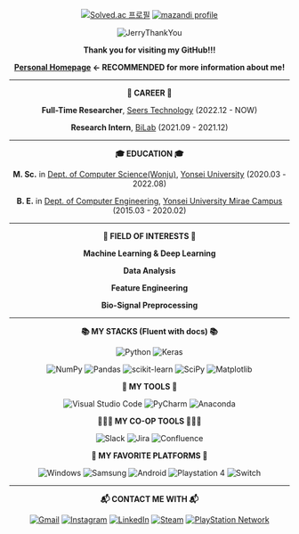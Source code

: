 <!-- Stack Badge address : https://github.com/Ileriayo/markdown-badges -->

<div align="center">
  
  <!-- ![header](https://capsule-render.vercel.app/api?type=rounded&color=088A08&section=header&text=Won-Doo's%20GitHub&fontColor=ffffff) -->
  
  <!-- ![header](https://capsule-render.vercel.app/api?type=waving&color=0:548986,100:113C56&height=200&section=header&fontColor=FFFFFF&fontAlignY=30&descAlignY=50&text=Welcome!&desc=Won-Doo%20Seo's%20GitHub&fontSize=50) -->
  
  <!-- ![GitHub stats](https://github-readme-stats.vercel.app/api?username=WondooSeo&count_private=true&show_icons=true&theme=dark) -->
  
  <!-- [![Top Langs](https://github-readme-stats.vercel.app/api/top-langs/?username=WondooSeo&layout=compact&theme=dark)](https://github.com/anuraghazra/github-readme-stats) -->
  
  <!-- [![movegreen's solved.ac stats](https://github-readme-solvedac.hyp3rflow.vercel.app/api/?handle=movegreen)](https://solved.ac/movegreen) -->
  
  [![Solved.ac 프로필](http://mazassumnida.wtf/api/v2/generate_badge?boj=movegreen)](https://solved.ac/movegreen)
  [![mazandi profile](http://mazandi.herokuapp.com/api?handle=movegreen&theme=warm)](https://solved.ac/movegreen)

  ![JerryThankYou](https://user-images.githubusercontent.com/62936579/155848063-dc625586-236e-4f50-a564-1d5d30fe59c2.gif)
  
  **Thank you for visiting my GitHub!!!**
  
  <!-- **[Resumé (KOR)](https://github.com/WondooSeo/WondooSeo/blob/main/%5BKOR%5D%20WDSeo_CV.pdf)** -->

  **[Personal Homepage](https://sites.google.com/view/miracleboy-wondoo/home) ← RECOMMENDED for more information about me!**

  <!-- **[CV (KOR)](https://github.com/WondooSeo/WondooSeo/blob/main/%5BKOR%5D%20CV_221117.pdf)** -->

  <!-- **[Portfolio (KOR)](https://github.com/WondooSeo/WondooSeo/blob/main/%5BKOR%5D%20Portfolio_221117.pdf)** -->

 <!--  **[Tech Blog (KOR)](https://movegreen.tistory.com)** -->
  
  <!-- **Current Goal : 1 Day 1 Solve & Make machine learning and AI code examples as many as possible** -->
  
  ---
  
  **💼 CAREER 💼**

  **Full-Time Researcher**, [Seers Technology](https://seerstech.com/lang_kr/) (2022.12 - NOW)
  
  **Research Intern**, [BiLab](https://bilabhealthcare.com/) (2021.09 - 2021.12)

  ---

  **🎓 EDUCATION 🎓**

  **M. Sc.** in [Dept. of Computer Science(Wonju)](https://sw.yonsei.ac.kr/graduate), [Yonsei University](https://graduate.yonsei.ac.kr/graduate/index.do) (2020.03 - 2022.08)
  
  **B. E.** in [Dept. of Computer Engineering](https://sw.yonsei.ac.kr/), [Yonsei University Mirae Campus](https://www.yonsei.ac.kr/wj/) (2015.03 - 2020.02)
  
  ---

  **👀 FIELD OF INTERESTS 👀**

  **Machine Learning & Deep Learning**

  **Data Analysis**

  **Feature Engineering**

  **Bio-Signal Preprocessing**

  ---
  
  **📚 MY STACKS (Fluent with docs) 📚**
  
  ![Python](https://img.shields.io/badge/python-3670A0?style=for-the-badge&logo=python&logoColor=ffdd54)
  ![Keras](https://img.shields.io/badge/Keras-%23D00000.svg?style=for-the-badge&logo=Keras&logoColor=white)
  
  ![NumPy](https://img.shields.io/badge/numpy-%23013243.svg?style=for-the-badge&logo=numpy&logoColor=white)
  ![Pandas](https://img.shields.io/badge/pandas-%23150458.svg?style=for-the-badge&logo=pandas&logoColor=white)
  ![scikit-learn](https://img.shields.io/badge/scikit--learn-%23F7931E.svg?style=for-the-badge&logo=scikit-learn&logoColor=white)
  ![SciPy](https://img.shields.io/badge/SciPy-%230C55A5.svg?style=for-the-badge&logo=scipy&logoColor=%white)
  ![Matplotlib](https://img.shields.io/badge/Matplotlib-%23ffffff.svg?style=for-the-badge&logo=Matplotlib&logoColor=black)
  
  **🧰 MY TOOLS 🧰**
  
  <!-- ![Sublime Text](https://img.shields.io/badge/sublime_text-%23575757.svg?style=for-the-badge&logo=sublime-text&logoColor=important) -->
  ![Visual Studio Code](https://img.shields.io/badge/Visual%20Studio%20Code-0078d7.svg?style=for-the-badge&logo=visual-studio-code&logoColor=white)
  ![PyCharm](https://img.shields.io/badge/pycharm-143?style=for-the-badge&logo=pycharm&logoColor=black&color=black&labelColor=green)
  ![Anaconda](https://img.shields.io/badge/Anaconda-%2344A833.svg?style=for-the-badge&logo=anaconda&logoColor=white)
  
  **👨‍👦‍👦 MY CO-OP TOOLS 👨‍👦‍👦**

  ![Slack](https://img.shields.io/badge/Slack-4A154B?style=for-the-badge&logo=slack&logoColor=white)
  ![Jira](https://img.shields.io/badge/jira-%230A0FFF.svg?style=for-the-badge&logo=jira&logoColor=white)
  ![Confluence](https://img.shields.io/badge/confluence-%23172BF4.svg?style=for-the-badge&logo=confluence&logoColor=white)

  <!--
  **↓ NOW STUDYING ↓**
  
  ![PyTorch](https://img.shields.io/badge/PyTorch-%23EE4C2C.svg?style=for-the-badge&logo=PyTorch&logoColor=white)
  ![MySQL](https://img.shields.io/badge/mysql-%2300f.svg?style=for-the-badge&logo=mysql&logoColor=white)
  -->
  
  **🧱 MY FAVORITE PLATFORMS 🧱**
  
  ![Windows](https://img.shields.io/badge/Windows-0078D6?style=for-the-badge&logo=windows&logoColor=white)
  ![Samsung](https://img.shields.io/badge/Samsung-%231428A0.svg?style=for-the-badge&logo=samsung&logoColor=white)
  ![Android](https://img.shields.io/badge/Android-3DDC84?style=for-the-badge&logo=android&logoColor=white)
  ![Playstation 4](https://img.shields.io/badge/Playstation%204-003791?style=for-the-badge&logo=playstation-4&logoColor=white)
  ![Switch](https://img.shields.io/badge/Switch-E60012?style=for-the-badge&logo=nintendo-switch&logoColor=white)
  <!-- ![Playstation 5](https://img.shields.io/badge/Playstation%205-003791?style=for-the-badge&logo=playstation-5&logoColor=white) -->

  ---
  
  **📬 CONTACT ME WITH 📬**
  
  [![Gmail](https://img.shields.io/badge/Gmail-D14836?style=for-the-badge&logo=gmail&logoColor=white)](mailto:sentryradar@naver.com)
  [![Instagram](https://img.shields.io/badge/Instagram-%23E4405F.svg?style=for-the-badge&logo=Instagram&logoColor=white)](https://www.instagram.com/miracleboy_wondoo)
  [![LinkedIn](https://img.shields.io/badge/linkedin-%230077B5.svg?style=for-the-badge&logo=linkedin&logoColor=white)](https://www.linkedin.com/in/wondooseo/)
  [![Steam](https://img.shields.io/badge/steam-%23000000.svg?style=for-the-badge&logo=steam&logoColor=white)](https://steamcommunity.com/id/MoveGreen)
  [![PlayStation Network](https://img.shields.io/badge/PSN-%230070D1.svg?style=for-the-badge&logo=Playstation&logoColor=white)](https://psnprofiles.com/Move_Green)
  <!-- [![Facebook](https://img.shields.io/badge/Facebook-%231877F2.svg?style=for-the-badge&logo=Facebook&logoColor=white)](https://www.facebook.com/WonDooSeo) -->
  <!-- [![Twitter](https://img.shields.io/badge/Twitter-%231DA1F2.svg?style=for-the-badge&logo=Twitter&logoColor=white)](https://twitter.com/Wondoo_Seo) -->
  
  </br>
    
  <!-- ![BOJ_40m_Submit](https://user-images.githubusercontent.com/62936579/156896878-1af2dd42-4dbe-4756-990c-c687e0612617.png) -->

  <!-- **BOJ 40Mth Submitter!!!** -->
  
</div>
